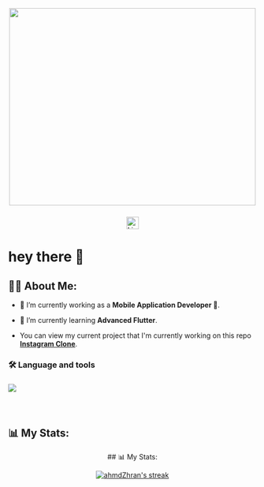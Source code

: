 <div align="center">
  <img width="500" height="400" src="https://raw.githubusercontent.com/abhisheknaiidu/abhisheknaiidu/master/code.gif" />
</div>

###

<div align="center">
  <a href="https://www.linkedin.com/in/zhran8a443207">
    <img src="https://img.shields.io/static/v1?message=AhmedZhran&logo=linkedin&label=&color=0077B5&logoColor=white&labelColor=&style=for-the-badge" height="25" alt="LinkdIn" />
  </a>
</div>

###

<h1>hey there 👋</h1>

###

## 🙋‍♂️ About Me:

- 🔭 I’m currently working as a **Mobile Application Developer 📱**.

- 🌱 I’m currently learning **Advanced Flutter**.

- You can view my current project that I'm currently working on this repo **[Instagram Clone](https://github.com/ahmdZhran/instagram_clone)**.
<h3>🛠 Language and tools</h3>

###

<div>
  <a href="#">
    <img src="https://skillicons.dev/icons?i=dart,flutter,firebase,postman,figma,vscode,androidstudio,git&theme=dark" />
  </a>
</div>

###
<br>

## 📊 My Stats:

<p align="center">
## 📊 My Stats:

<p align="center">
    <a href="https://github.com/ahmdZhran/github-readme-streak-stats">
        <img title="🔥 Get streak stats for your profile at git.io/streak-stats" alt="ahmdZhran's streak" src="https://github-readme-streak-stats.herokuapp.com/?user=ahmdZhran&theme=black-ice&hide_border=true&stroke=0000&background=060A0CD0"/>
    </a>
</p>

